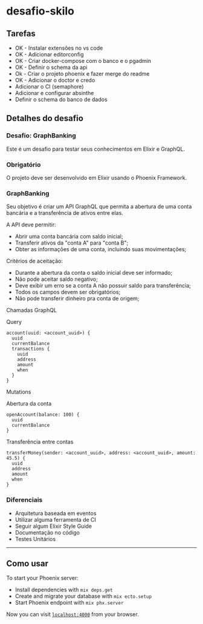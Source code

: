 # desafio-skilo

## Tarefas

* OK - Instalar extensões no vs code
* OK - Adicionar editorconfig
* OK - Criar docker-compose com o banco e o pgadmin
* OK - Definir o schema da api
* Ok - Criar o projeto phoenix e fazer merge do readme
* OK - Adicionar o doctor e credo 
* Adicionar o CI (semaphore)
* Adicionar e configurar absinthe
* Definir o schema do banco de dados

## Detalhes do desafio

### Desafio: GraphBanking

Este é um desafio para testar seus conhecimentos em Elixir e GraphQL.

### Obrigatório

O projeto deve ser desenvolvido em Elixir usando o Phoenix Framework.

### GraphBanking

Seu objetivo é criar um API GraphQL que permita a abertura de uma conta bancária e a transferência de ativos entre elas.

A API deve permitir:

- Abrir uma conta bancária com saldo inicial;
- Transferir ativos da "conta A" para "conta B";
- Obter as informações de uma conta, incluindo suas movimentações;

Critérios de aceitação:

- Durante a abertura da conta o saldo inicial deve ser informado;
- Não pode aceitar saldo negativo;
- Deve exibir um erro se a conta A não possuir saldo para transferência;
- Todos os campos devem ser obrigatórios;
- Não pode transferir dinheiro pra conta de origem;

Chamadas GraphQL

Query

```
account(uuid: <account_uuid>) {
  uuid
  currentBalance
  transactions {
    uuid
    address
    amount
    when
  }
}
```

Mutations

Abertura da conta

```
openAccount(balance: 100) {
  uuid
  currentBalance
}
```

Transferência entre contas

```
transferMoney(sender: <account_uuid>, address: <account_uuid>, amount: 45.5) {
  uuid
  address
  amount
  when
}
```

### Diferenciais

- Arquitetura baseada em eventos
- Utilizar alguma ferramenta de CI
- Seguir algum Elixir Style Guide
- Documentação no código
- Testes Unitários

---

## Como usar

To start your Phoenix server:

  * Install dependencies with `mix deps.get`
  * Create and migrate your database with `mix ecto.setup`
  * Start Phoenix endpoint with `mix phx.server`

Now you can visit [`localhost:4000`](http://localhost:4000) from your browser.
